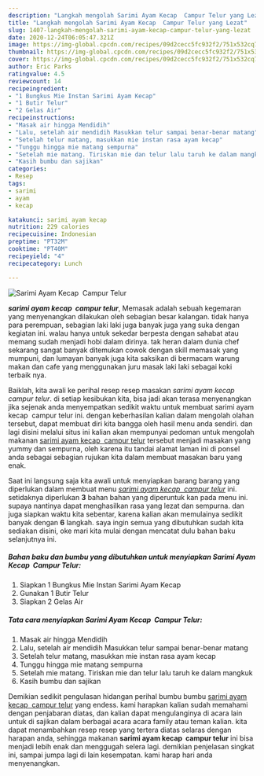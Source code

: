 ```yaml
---
description: "Langkah mengolah Sarimi Ayam Kecap  Campur Telur yang Lezat"
title: "Langkah mengolah Sarimi Ayam Kecap  Campur Telur yang Lezat"
slug: 1407-langkah-mengolah-sarimi-ayam-kecap-campur-telur-yang-lezat
date: 2020-12-24T06:05:47.321Z
image: https://img-global.cpcdn.com/recipes/09d2cecc5fc932f2/751x532cq70/sarimi-ayam-kecap-campur-telur-foto-resep-utama.jpg
thumbnail: https://img-global.cpcdn.com/recipes/09d2cecc5fc932f2/751x532cq70/sarimi-ayam-kecap-campur-telur-foto-resep-utama.jpg
cover: https://img-global.cpcdn.com/recipes/09d2cecc5fc932f2/751x532cq70/sarimi-ayam-kecap-campur-telur-foto-resep-utama.jpg
author: Eric Parks
ratingvalue: 4.5
reviewcount: 14
recipeingredient:
- "1 Bungkus Mie Instan Sarimi Ayam Kecap"
- "1 Butir Telur"
- "2 Gelas Air"
recipeinstructions:
- "Masak air hingga Mendidih"
- "Lalu, setelah air mendidih Masukkan telur sampai benar-benar matang"
- "Setelah telur matang, masukkan mie instan rasa ayam kecap"
- "Tunggu hingga mie matang sempurna"
- "Setelah mie matang. Tiriskan mie dan telur lalu taruh ke dalam mangkuk"
- "Kasih bumbu dan sajikan"
categories:
- Resep
tags:
- sarimi
- ayam
- kecap

katakunci: sarimi ayam kecap 
nutrition: 229 calories
recipecuisine: Indonesian
preptime: "PT32M"
cooktime: "PT40M"
recipeyield: "4"
recipecategory: Lunch

---
```



![Sarimi Ayam Kecap  Campur Telur](https://img-global.cpcdn.com/recipes/09d2cecc5fc932f2/751x532cq70/sarimi-ayam-kecap-campur-telur-foto-resep-utama.jpg)

<b><i>sarimi ayam kecap  campur telur</i></b>, Memasak adalah sebuah kegemaran yang menyenangkan dilakukan oleh sebagian besar kalangan. tidak hanya para perempuan, sebagian laki laki juga banyak juga yang suka dengan kegiatan ini. walau hanya untuk sekedar berpesta dengan sahabat atau memang sudah menjadi hobi dalam dirinya. tak heran dalam dunia chef sekarang sangat banyak ditemukan cowok dengan skill memasak yang mumpuni, dan lumayan banyak juga kita saksikan di bermacam warung makan dan cafe yang menggunakan juru masak laki laki sebagai koki terbaik nya.



Baiklah, kita awali ke perihal resep resep masakan <i>sarimi ayam kecap  campur telur</i>. di setiap kesibukan kita, bisa jadi akan terasa menyenangkan jika sejenak anda menyempatkan sedikit waktu untuk membuat sarimi ayam kecap  campur telur ini. dengan keberhasilan kalian dalam mengolah olahan tersebut, dapat membuat diri kita bangga oleh hasil menu anda sendiri. dan lagi disini melalui situs ini kalian akan mempunyai pedoman untuk mengolah makanan <u>sarimi ayam kecap  campur telur</u> tersebut menjadi masakan yang yummy dan sempurna, oleh karena itu tandai alamat laman ini di ponsel anda sebagai sebagian rujukan kita dalam membuat masakan baru yang enak.


Saat ini langsung saja kita awali untuk menyiapkan barang barang yang diperlukan dalam membuat menu <u><i>sarimi ayam kecap  campur telur</i></u> ini. setidaknya diperlukan <b>3</b> bahan bahan yang diperuntuk kan pada menu ini. supaya nantinya dapat menghasilkan rasa yang lezat dan sempurna. dan juga siapkan waktu kita sebentar, karena kalian akan memulainya sedikit banyak dengan <b>6</b> langkah. saya ingin semua yang dibutuhkan sudah kita sediakan disini, oke mari kita mulai dengan mencatat dulu bahan baku selanjutnya ini.

<!--inarticleads1-->

##### Bahan baku dan bumbu yang dibutuhkan untuk menyiapkan Sarimi Ayam Kecap  Campur Telur:

1. Siapkan 1 Bungkus Mie Instan Sarimi Ayam Kecap
1. Gunakan 1 Butir Telur
1. Siapkan 2 Gelas Air




<!--inarticleads2-->

##### Tata cara menyiapkan Sarimi Ayam Kecap  Campur Telur:

1. Masak air hingga Mendidih
1. Lalu, setelah air mendidih Masukkan telur sampai benar-benar matang
1. Setelah telur matang, masukkan mie instan rasa ayam kecap
1. Tunggu hingga mie matang sempurna
1. Setelah mie matang. Tiriskan mie dan telur lalu taruh ke dalam mangkuk
1. Kasih bumbu dan sajikan




Demikian sedikit pengulasan hidangan perihal bumbu bumbu <u>sarimi ayam kecap  campur telur</u> yang endess. kami harapkan kalian sudah memahami dengan penjabaran diatas, dan kalian dapat mengulanginya di acara lain untuk di sajikan dalam berbagai acara acara family atau teman kalian. kita dapat menambahkan resep resep yang tertera diatas selaras dengan harapan anda, sehingga makanan <b>sarimi ayam kecap  campur telur</b> ini bisa menjadi lebih enak dan menggugah selera lagi. demikian penjelasan singkat ini, sampai jumpa lagi di lain kesempatan. kami harap hari anda menyenangkan.
